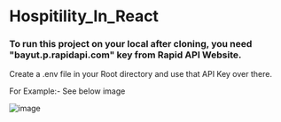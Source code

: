 # Hospitility_In_React

### To run this project on your local after cloning, you need "bayut.p.rapidapi.com" key from Rapid API Website.

Create a .env file in your Root directory and use that API Key over there. 

For Example:- See below image

![image](https://user-images.githubusercontent.com/33719556/192358701-38e90451-70e2-4a6b-908a-826fa54e0e10.png)
